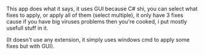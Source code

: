 This app does what it says, it uses GUI because C# shi, you can select what fixes to apply, or apply all of them (select multiple), it only have 3 fixes cause if you have big viruses problems then you're cooked, i put mostly usefull stuff in it.



(It doesn't use any extension, it simply uses windows cmd to apply some fixes but with GUI).
